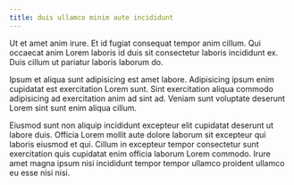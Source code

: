 ```yaml
---
title: duis ullamco minim aute incididunt
---
```


Ut et amet anim irure. Et id fugiat consequat tempor anim cillum. Qui occaecat anim Lorem laboris id duis sit consectetur laboris incididunt ex. Duis cillum ut pariatur laboris laborum do.

Ipsum et aliqua sunt adipisicing est amet labore. Adipisicing ipsum enim cupidatat est exercitation Lorem sunt. Sint exercitation aliqua commodo adipisicing ad exercitation anim ad sint ad. Veniam sunt voluptate deserunt Lorem sint sunt enim aliqua cillum.

Eiusmod sunt non aliquip incididunt excepteur elit cupidatat deserunt ut labore duis. Officia Lorem mollit aute dolore laborum sit excepteur qui laboris eiusmod et qui. Cillum in excepteur tempor consectetur sunt exercitation quis cupidatat enim officia laborum Lorem commodo. Irure amet magna ipsum nisi incididunt tempor tempor ullamco proident ullamco eu esse nisi nisi.